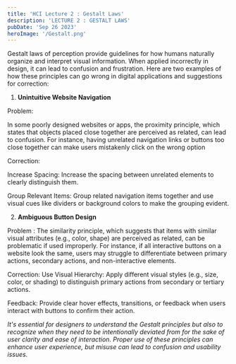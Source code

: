 ```yaml
---
title: 'HCI Lecture 2 : Gestalt Laws'
description: 'LECTURE 2 : GESTALT LAWS'
pubDate: 'Sep 26 2023'
heroImage: '/Gestalt.png'
---
```


Gestalt laws of perception provide guidelines for how humans naturally organize and interpret visual information. When applied incorrectly in design, it can lead to confusion and frustration. Here are two examples of how these principles can go wrong in digital applications and suggestions for correction:

1. **Unintuitive Website Navigation**

Problem: 

In some poorly designed websites or apps, the proximity principle, which states that objects placed close together are perceived as related, can lead to confusion. For instance, having unrelated navigation links or buttons too close together can make users mistakenly click on the wrong option

Correction:

Increase Spacing: Increase the spacing between unrelated elements to clearly distinguish them.

Group Relevant Items: Group related navigation items together and use visual cues like dividers or background colors to make the grouping evident.

2. **Ambiguous Button Design**

Problem : 
The similarity principle, which suggests that items with similar visual attributes (e.g., color, shape) are perceived as related, can be problematic if used improperly. For instance, if all interactive buttons on a website look the same, users may struggle to differentiate between primary actions, secondary actions, and non-interactive elements.

Correction:
Use Visual Hierarchy: Apply different visual styles (e.g., size, color, or shading) to distinguish primary actions from secondary or tertiary actions.

Feedback: 
Provide clear hover effects, transitions, or feedback when users interact with buttons to confirm their action.


_It's essential for designers to understand the Gestalt principles but also to recognize when they need to be intentionally deviated from for the sake of user clarity and ease of interaction. Proper use of these principles can enhance user experience, but misuse can lead to confusion and usability issues._
